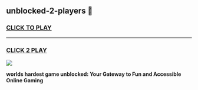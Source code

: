 
## unblocked-2-players 👋
<h3>
<a href="https://premium.freeplayer.one?title=unblocked-2-players&ref=14F">CLICK TO PLAY</a></h3>
<hr>

<h3>
<a href="https://premium.freeplayer.one?title=unblocked-2-players&ref=14F">CLICK 2 PLAY</a>
  
</h3>

<a href="https://premium.freeplayer.one?title=unblocked-2-players&ref=12F/"><img src="https://clearcache.store/games.png"></a>


**worlds hardest game unblocked: Your Gateway to Fun and Accessible Online Gaming**
